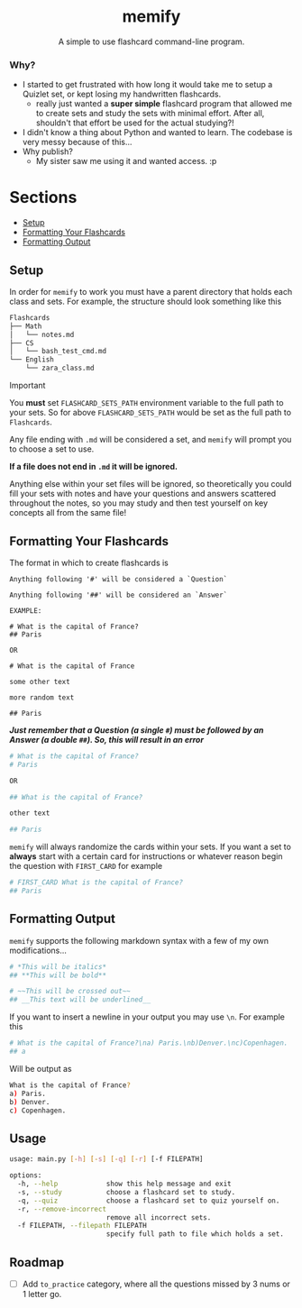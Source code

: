 <div align="center">

# memify

A simple to use flashcard command-line program.

</div>

### Why?

- I started to get frustrated with how long it would take me to setup a Quizlet set, or kept losing my handwritten flashcards.
  - really just wanted a **super simple** flashcard program that allowed me to create sets and study the sets with minimal effort. After all, shouldn't that effort be used for the actual studying?!
- I didn't know a thing about Python and wanted to learn. The codebase is very messy because of this...
- Why publish?
  - My sister saw me using it and wanted access. :p

# Sections

- [Setup](#setup)
- [Formatting Your Flashcards](#formatting-your-flashcards)
- [Formatting Output](#formatting-output)

## Setup

In order for `memify` to work you must have a parent directory that holds each class and sets. For example, the structure should look something like this

```bash
Flashcards
├── Math
│   └── notes.md
├── CS
│   └── bash_test_cmd.md
└── English
    └── zara_class.md
```

>[!IMPORTANT]
> You **must** set `FLASHCARD_SETS_PATH` environment variable to the full path to your sets.
> So for above `FLASHCARD_SETS_PATH` would be set as the full path to `Flashcards`.

Any file ending with `.md` will be considered a set, and `memify` will prompt you to choose a set to use. 

**If a file does not end in `.md` it will be ignored.**

Anything else within your set files will be ignored, so theoretically you could fill your sets with notes and have your questions and answers scattered throughout the notes, so you may study and then test yourself on key concepts all from the same file!

## Formatting Your Flashcards

The format in which to create flashcards is

```
Anything following '#' will be considered a `Question`

Anything following '##' will be considered an `Answer`

EXAMPLE:

# What is the capital of France?
## Paris

OR

# What is the capital of France

some other text

more random text

## Paris
```

***Just remember that a Question (a single `#`) must be followed by an Answer (a double `##`). So, this will result in an error***

```bash
# What is the capital of France?
# Paris

OR

## What is the capital of France?

other text

## Paris
```

`memify` will always randomize the cards within your sets. If you want a set to **always** start with a certain card for instructions or whatever reason begin the question with `FIRST_CARD` for example

```bash
# FIRST_CARD What is the capital of France?
## Paris
```

## Formatting Output

`memify` supports the following markdown syntax with a few of my own modifications...

```bash
# *This will be italics*
## **This will be bold**

# ~~This will be crossed out~~
## __This text will be underlined__
```

If you want to insert a newline in your output you may use `\n`. For example this

```bash
# What is the capital of France?\na) Paris.\nb)Denver.\nc)Copenhagen.
## a
```

Will be output as

```bash
What is the capital of France?
a) Paris.
b) Denver.
c) Copenhagen.
```

## Usage

```bash
usage: main.py [-h] [-s] [-q] [-r] [-f FILEPATH]

options:
  -h, --help            show this help message and exit
  -s, --study           choose a flashcard set to study.
  -q, --quiz            choose a flashcard set to quiz yourself on.
  -r, --remove-incorrect
                        remove all incorrect sets.
  -f FILEPATH, --filepath FILEPATH
                        specify full path to file which holds a set.
```

## Roadmap

- [ ] Add `to_practice` category, where all the questions missed by 3 nums or 1 letter go.
